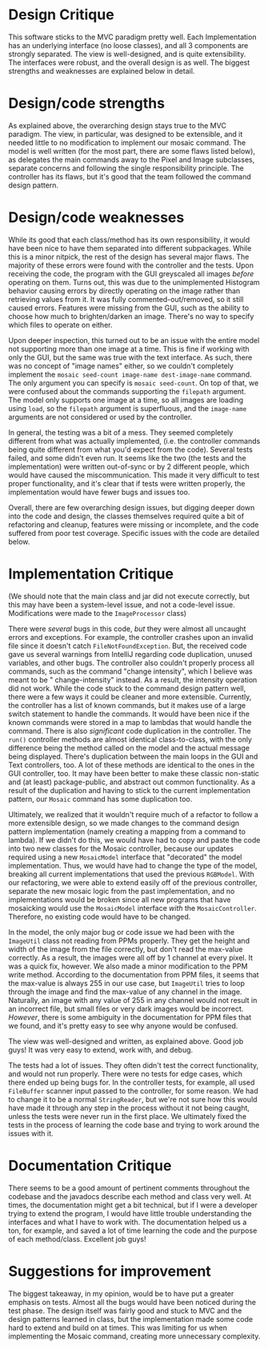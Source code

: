 # Design Critique

This software sticks to the MVC paradigm pretty well. Each Implementation has an underlying
interface (no loose classes), and all 3 components are strongly separated. The view is
well-designed, and is quite extensibility. The interfaces were robust, and the overall design is as
well. The biggest strengths and weaknesses are explained below in detail.

# Design/code strengths

As explained above, the overarching design stays true to the MVC paradigm. The view, in particular,
was designed to be extensible, and it needed little to no modification to implement our mosaic
command. The model is well written (for the most part, there are some flaws listed below), as
delegates the main commands away to the Pixel and Image subclasses, separate concerns and following
the single responsibility principle. The controller has its flaws, but it's good that the team
followed the command design pattern.

# Design/code weaknesses

While its good that each class/method has its own responsibility, it would have been nice to have
them separated into different subpackages. While this is a minor nitpick, the rest of the design has
several major flaws. The majority of these errors were found with the controller and the tests. Upon
receiving the code, the program with the GUI greyscaled all images *before* operating on them. Turns
out, this was due to the unimplemented Histogram behavior causing errors by directly operating on
the image rather than retrieving values from it. It was fully commented-out/removed, so it still
caused errors. Features were missing from the GUI, such as the ability to choose how much to
brighten/darken an image. There's no way to specify which files to operate on either.

Upon deeper inspection, this turned out to be an issue with the entire model not supporting more
than one image at a time. This is fine if working with only the GUI, but the same was true with the
text interface. As such, there was no concept of "image names" either, so we couldn't completely
implement the `mosaic seed-count image-name dest-image-name` command. The only argument you can
specify is `mosaic seed-count`. On top of that, we were confused about the commands supporting
the `filepath` argument. The model only supports one image at a time, so all images are loading
using `load`, so the `filepath` argument is superfluous, and the `image-name` arguments are not
considered or used by the controller.

In general, the testing was a bit of a mess. They seemed completely different from what was actually
implemented, (i.e. the controller commands being quite different from what you'd expect from the
code). Several tests failed, and some didn't even run. It seems like the two (the tests and the
implementation) were written out-of-sync or by 2 different people, which would have caused the
miscommunication. This made it very difficult to test proper functionality, and it's clear that if
tests were written properly, the implementation would have fewer bugs and issues too.

Overall, there are few overarching design issues, but digging deeper down into the code and design,
the classes themselves required quite a bit of refactoring and cleanup, features were missing or
incomplete, and the code suffered from poor test coverage. Specific issues with the code are
detailed below.

# Implementation Critique

(We should note that the main class and jar did not execute correctly, but this may have been a
system-level issue, and not a code-level issue. Modifications were made to the `ImageProcessor`
class)

There were *several* bugs in this code, *but* they were almost all uncaught errors and exceptions.
For example, the controller crashes upon an invalid file since it doesn't catch
`FileNotFoundException`. But, the received code gave us several warnings from IntelliJ regarding
code duplication, unused variables, and other bugs. The controller also couldn't properly process
all commands, such as the command "change intensity", which I believe was meant to be "
change-intensity" instead. As a result, the intensity operation did not work. While the code stuck
to the command design pattern well, there were a few ways it could be cleaner and more extensible.
Currently, the controller has a list of known commands, but it makes use of a large switch statement
to handle the commands. It would have been nice if the known commands were stored in a map to
lambdas that would handle the command. There is also *significant* code duplication in the
controller. The `run()` controller methods are almost identical class-to-class, with the only
difference being the method called on the model and the actual message being displayed. There's
duplication between the main loops in the GUI and Text controllers, too. A lot of these methods are
identical to the ones in the GUI controller, too. It may have been better to make these classic
non-static and (at least) package-public, and abstract out common functionality. As a result of the
duplication and having to stick to the current implementation pattern, our `Mosaic` command has some
duplication too.

Ultimately, we realized that it wouldn't require much of a refactor to follow a more extensible
design, so we made changes to the command design pattern implementation (namely creating a mapping
from a command to lambda). If we didn't do this, we would have had to copy and paste the code into
two new classes for the Mosaic controller, because our updates required using a new
`MosaicModel` interface that "decorated" the model implementation. Thus, we would have had to change
the type of the model, breaking all current implementations that used the previous
`RGBModel`. With our refactoring, we were able to extend easily off of the previous controller,
separate the new mosaic logic from the past implementation, and no implementations would be broken
since all new programs that have mosaicking would use the `MosaicModel` interface *with*
the `MosaicController`. Therefore, no existing code would have to be changed.

In the model, the only major bug or code issue we had been with the `ImageUtil` class not reading
from PPMs properly. They get the height and width of the image from the file correctly, but don't
read the max-value correctly. As a result, the images were all off by 1 channel at every pixel. It
was a quick fix, however. We also made a minor modification to the PPM write method. According to
the documentation from PPM files, it seems that the max-value is always 255 in our use case, but
`ImageUtil` tries to loop through the image and find the max-value of any channel in the image.
Naturally, an image with any value of 255 in any channel would not result in an incorrect file, but
small files or very dark images would be incorrect. *However*, there is some ambiguity in the
documentation for PPM files that we found, and it's pretty easy to see why anyone would be confused.

The view was well-designed and written, as explained above. Good job guys! It was very easy to
extend, work with, and debug.

The tests had a lot of issues. They often didn't test the correct functionality, and would not run
properly. There were no tests for edge cases, which there ended up being bugs for. In the controller
tests, for example, all used `FileBuffer` scanner input passed to the controller, for some reason.
We had to change it to be a normal `StringReader`, but we're not sure how this would have made it
through any step in the process without it not being caught, unless the tests were never run in the
first place. We ultimately fixed the tests in the process of learning the code base and trying to
work around the issues with it.

# Documentation Critique

There seems to be a good amount of pertinent comments throughout the codebase and the javadocs
describe each method and class very well. At times, the documentation might get a bit technical, but
if I were a developer trying to extend the program, I would have little trouble understanding the
interfaces and what I have to work with. The documentation helped us a ton, for example, and saved a
lot of time learning the code and the purpose of each method/class. Excellent job guys!

# Suggestions for improvement

The biggest takeaway, in my opinion, would be to have put a greater emphasis on tests. Almost all
the bugs would have been noticed during the test phase. The design itself was fairly good and stuck
to MVC and the design patterns learned in class, but the implementation made some code hard to
extend and build on at times. This was limiting for us when implementing the Mosaic command,
creating more unnecessary complexity.